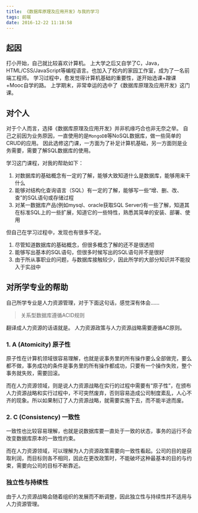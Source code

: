 ```yaml
---
title: 《数据库原理及应用开发》与我的学习
tags: 前端
date: 2016-12-22 11:18:58
---
```

## 起因
打小开始，自己就比较喜欢计算机。
上大学之后又自学了C，Java，HTML/CSS/JavaScript等编程语言。也加入了校内的家园工作室，成为了一名前端工程师。
学习过程中，愈发觉得计算机基础的重要性，遂开始选课+蹭课+Mooc自学的路。
上学期末，非常幸运的选中了《数据库原理及应用开发》这门课。

## 对个人
对于个人而言，选择《数据库原理及应用开发》并非机缘巧合也非无奈之举。
自己之前因为业务原因，一直使用的是`MongoDB`等NoSQL数据库，做一些简单的CRUD的应用。
因此选修这门课，一方面为了补足计算机基础，另一方面则是业务需要，需要了解SQL数据库的使用。

学习这门课程，对我的帮助如下：
  
  1. 对数据库的基础概念有一定的了解，能够大致知道什么是数据库，能够用来干什么
  2. 能够对结构化查询语言（SQL）有一定的了解，能够写一些“增、删、改、查”的SQL语句或存储过程
  3. 对某一数据库产品(例如mysql、oracle获取SQL Server)有一些了解，知道其在标准SQL上的一些扩展，知道它的一些特性，熟悉其简单的安装、部署、使用

但自己在学习过程中，发现也有很多不足。

  1. 尽管知道数据库的基础概念，但很多概念了解的还不是很透彻
  2. 能够写出基本的SQL语句，但很多时候写出的SQL语句并不是很好
  3. 由于所从事职业的问题，与数据库接触较少，因此所学的大部分知识并不能投入于实战中

## 对所学专业的帮助
自己所学专业是人力资源管理，对于下面这句话，感觉深有体会……

> 关系型数据库遵循ACID规则

翻译成人力资源的话语就是。
人力资源政策与人力资源战略需要遵循AC原则。

### 1. A (Atomicity) 原子性
原子性在计算机领域很容易理解，也就是说事务里的所有操作要么全部做完，要么都不做，事务成功的条件是事务里的所有操作都成功，只要有一个操作失败，整个事务就失败，需要回滚。

而在人力资源领域，则是说人力资源战略在实行的过程中需要有“原子性”，在颁布人力资源战略和实行过程中，不可突然废弃，否则容易造成公司制度紊乱，人心不齐的现象。所以如果制订了人力资源战略，就需要实施下去，而不能半途而废。

### 2. C (Consistency) 一致性
一致性也比较容易理解，也就是说数据库要一直处于一致的状态，事务的运行不会改变数据库原本的一致性约束。

而在人力资源领域，可以理解为人力资源政策需要向一致性看起。公司的目的是获取利润，而目标则各不相同，因此在更改政策时，不能破坏这种最基本的目的与约束，需要向公司的目标不断靠近。

### 独立性与持续性
由于人力资源战略会随着组织的发展而不断调整，因此独立性与持续性并不适用与人力资源管理。
